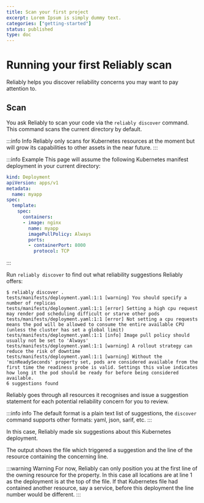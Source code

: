 ```yaml
---
title: Scan your first project
excerpt: Lorem Ipsum is simply dummy text.
categories: ["getting-started"]
status: published
type: doc
---
```

# Running your first Reliably scan

Reliably helps you discover reliability concerns you may want to pay attention
to.

## Scan

You ask Reliably to scan your code via the `reliably discover` command. This
command scans the current directory by default.

:::info Info
  Reliably only scans for Kubernetes resources at the moment but will grow
  its capabilities to other assets in the near future.
:::

:::info Example
  This page will assume the following Kubernetes manifest deployment in your
  current directory:

  ```yaml
  kind: Deployment
  apiVersion: apps/v1
  metadata:
    name: myapp
  spec:
    template:
      spec:
        containers:
        - image: nginx
          name: myapp
          imagePullPolicy: Always
          ports:
          - containerPort: 8000
            protocol: TCP
  ```
:::

Run `reliably discover` to find out what reliability suggestions Reliably
offers:

```console
$ reliably discover .
tests/manifests/deployment.yaml:1:1 [warning] You should specify a number of replicas
tests/manifests/deployment.yaml:1:1 [error] Setting a high cpu request may render pod scheduling difficult or starve other pods
tests/manifests/deployment.yaml:1:1 [error] Not setting a cpu requests means the pod will be allowed to consume the entire available CPU (unless the cluster has set a global limit)
tests/manifests/deployment.yaml:1:1 [info] Image pull policy should usually not be set to 'Always'
tests/manifests/deployment.yaml:1:1 [warning] A rollout strategy can reduce the risk of downtime
tests/manifests/deployment.yaml:1:1 [warning] Without the 'minReadySeconds' property set, pods are considered available from the first time the readiness probe is valid. Settings this value indicates how long it the pod should be ready for before being considered available.
6 suggestions found
```

Reliably goes through all resources it recognises and issue a suggestion
statement for each potential reliability concern for you to review.

:::info info
  The default format is a plain text list of suggestions, the `discover`
  command supports other formats: yaml, json, sarif, etc.
:::

In this case, Reliably made six suggestions about this Kubernetes deployment.

The output shows the file which triggered a suggestion and the line of the
resource containing the concerning line.

:::warning Warning
  For now, Reliably can only position you at the first line of the owning
  resource for the property. In this case all locations are at line 1 as
  the deployment is at the top of the file. If that Kubernetes file had
  contained another resource, say a service, before this deployment the
  line number would be different.
:::
